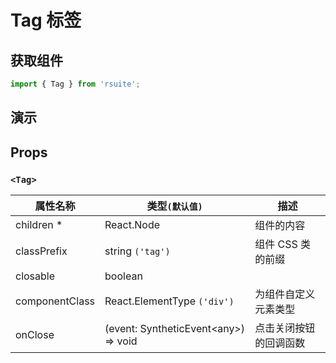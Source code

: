 # Tag 标签

## 获取组件

```js
import { Tag } from 'rsuite';
```

## 演示

<!--{demo}-->

## Props

### `<Tag>`

| 属性名称       | 类型`(默认值)`                             | 描述                   |
| -------------- | ------------------------------------------ | ---------------------- |
| children \*    | React.Node                                 | 组件的内容             |
| classPrefix    | string `('tag')`                           | 组件 CSS 类的前缀      |
| closable       | boolean                                    |
| componentClass | React.ElementType `('div')`                | 为组件自定义元素类型   |
| onClose        | (event: SyntheticEvent&lt;any&gt;) => void | 点击关闭按钮的回调函数 |
